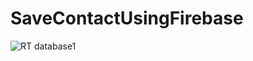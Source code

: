 # SaveContactUsingFirebase
![RT database1](https://github.com/preeti558/SaveContactUsingFirebase/assets/110534074/c4a0b513-2a10-4868-b3fb-61dca38f87fe)
